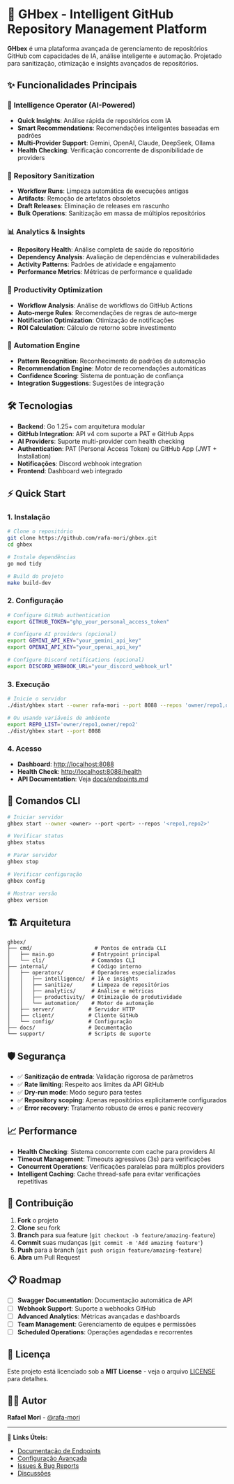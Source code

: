# 🚀 GHbex - Intelligent GitHub Repository Management Platform

**GHbex** é uma plataforma avançada de gerenciamento de repositórios GitHub com capacidades de IA, análise inteligente e automação. Projetado para sanitização, otimização e insights avançados de repositórios.

## ✨ Funcionalidades Principais

### 🧠 **Intelligence Operator (AI-Powered)**

- **Quick Insights**: Análise rápida de repositórios com IA
- **Smart Recommendations**: Recomendações inteligentes baseadas em padrões
- **Multi-Provider Support**: Gemini, OpenAI, Claude, DeepSeek, Ollama
- **Health Checking**: Verificação concorrente de disponibilidade de providers

### 🧹 **Repository Sanitization**

- **Workflow Runs**: Limpeza automática de execuções antigas
- **Artifacts**: Remoção de artefatos obsoletos
- **Draft Releases**: Eliminação de releases em rascunho
- **Bulk Operations**: Sanitização em massa de múltiplos repositórios

### 📊 **Analytics & Insights**

- **Repository Health**: Análise completa de saúde do repositório
- **Dependency Analysis**: Avaliação de dependências e vulnerabilidades
- **Activity Patterns**: Padrões de atividade e engajamento
- **Performance Metrics**: Métricas de performance e qualidade

### 🚀 **Productivity Optimization**

- **Workflow Analysis**: Análise de workflows do GitHub Actions
- **Auto-merge Rules**: Recomendações de regras de auto-merge
- **Notification Optimization**: Otimização de notificações
- **ROI Calculation**: Cálculo de retorno sobre investimento

### 🤖 **Automation Engine**

- **Pattern Recognition**: Reconhecimento de padrões de automação
- **Recommendation Engine**: Motor de recomendações automáticas
- **Confidence Scoring**: Sistema de pontuação de confiança
- **Integration Suggestions**: Sugestões de integração

## 🛠️ Tecnologias

- **Backend**: Go 1.25+ com arquitetura modular
- **GitHub Integration**: API v4 com suporte a PAT e GitHub Apps
- **AI Providers**: Suporte multi-provider com health checking
- **Authentication**: PAT (Personal Access Token) ou GitHub App (JWT + Installation)
- **Notificações**: Discord webhook integration
- **Frontend**: Dashboard web integrado

## ⚡ Quick Start

### 1. **Instalação**

```bash
# Clone o repositório
git clone https://github.com/rafa-mori/ghbex.git
cd ghbex

# Instale dependências
go mod tidy

# Build do projeto
make build-dev
```

### 2. **Configuração**

```bash
# Configure GitHub authentication
export GITHUB_TOKEN="ghp_your_personal_access_token"

# Configure AI providers (opcional)
export GEMINI_API_KEY="your_gemini_api_key"
export OPENAI_API_KEY="your_openai_api_key"

# Configure Discord notifications (opcional)
export DISCORD_WEBHOOK_URL="your_discord_webhook_url"
```

### 3. **Execução**

```bash
# Inicie o servidor
./dist/ghbex start --owner rafa-mori --port 8088 --repos 'owner/repo1,owner/repo2'

# Ou usando variáveis de ambiente
export REPO_LIST='owner/repo1,owner/repo2'
./dist/ghbex start --port 8088
```

### 4. **Acesso**

- **Dashboard**: <http://localhost:8088>
- **Health Check**: <http://localhost:8088/health>
- **API Documentation**: Veja [docs/endpoints.md](docs/endpoints.md)

## 🔧 Comandos CLI

```bash
# Iniciar servidor
ghbex start --owner <owner> --port <port> --repos '<repo1,repo2>'

# Verificar status
ghbex status

# Parar servidor
ghbex stop

# Verificar configuração
ghbex config

# Mostrar versão
ghbex version
```

## 🏗️ Arquitetura

```plaintext
ghbex/
├── cmd/                    # Pontos de entrada CLI
│   ├── main.go            # Entrypoint principal
│   └── cli/               # Comandos CLI
├── internal/              # Código interno
│   ├── operators/         # Operadores especializados
│   │   ├── intelligence/  # IA e insights
│   │   ├── sanitize/      # Limpeza de repositórios
│   │   ├── analytics/     # Análise e métricas
│   │   ├── productivity/  # Otimização de produtividade
│   │   └── automation/    # Motor de automação
│   ├── server/           # Servidor HTTP
│   ├── client/           # Cliente GitHub
│   └── config/           # Configuração
├── docs/                 # Documentação
└── support/              # Scripts de suporte
```

## 🛡️ Segurança

- ✅ **Sanitização de entrada**: Validação rigorosa de parâmetros
- ✅ **Rate limiting**: Respeito aos limites da API GitHub
- ✅ **Dry-run mode**: Modo seguro para testes
- ✅ **Repository scoping**: Apenas repositórios explicitamente configurados
- ✅ **Error recovery**: Tratamento robusto de erros e panic recovery

## 📈 Performance

- **Health Checking**: Sistema concorrente com cache para providers AI
- **Timeout Management**: Timeouts agressivos (3s) para verificações
- **Concurrent Operations**: Verificações paralelas para múltiplos providers
- **Intelligent Caching**: Cache thread-safe para evitar verificações repetitivas

## 🤝 Contribuição

1. **Fork** o projeto
2. **Clone** seu fork
3. **Branch** para sua feature (`git checkout -b feature/amazing-feature`)
4. **Commit** suas mudanças (`git commit -m 'Add amazing feature'`)
5. **Push** para a branch (`git push origin feature/amazing-feature`)
6. **Abra** um Pull Request

## 📋 Roadmap

- [ ] **Swagger Documentation**: Documentação automática de API
- [ ] **Webhook Support**: Suporte a webhooks GitHub
- [ ] **Advanced Analytics**: Métricas avançadas e dashboards
- [ ] **Team Management**: Gerenciamento de equipes e permissões
- [ ] **Scheduled Operations**: Operações agendadas e recorrentes

## 📄 Licença

Este projeto está licenciado sob a **MIT License** - veja o arquivo [LICENSE](LICENSE) para detalhes.

## 👨‍💻 Autor

**Rafael Mori** - [@rafa-mori](https://github.com/rafa-mori)

---

🔗 **Links Úteis:**

- [Documentação de Endpoints](docs/endpoints.md)
- [Configuração Avançada](docs/config/)
- [Issues & Bug Reports](https://github.com/rafa-mori/ghbex/issues)
- [Discussões](https://github.com/rafa-mori/ghbex/discussions)
